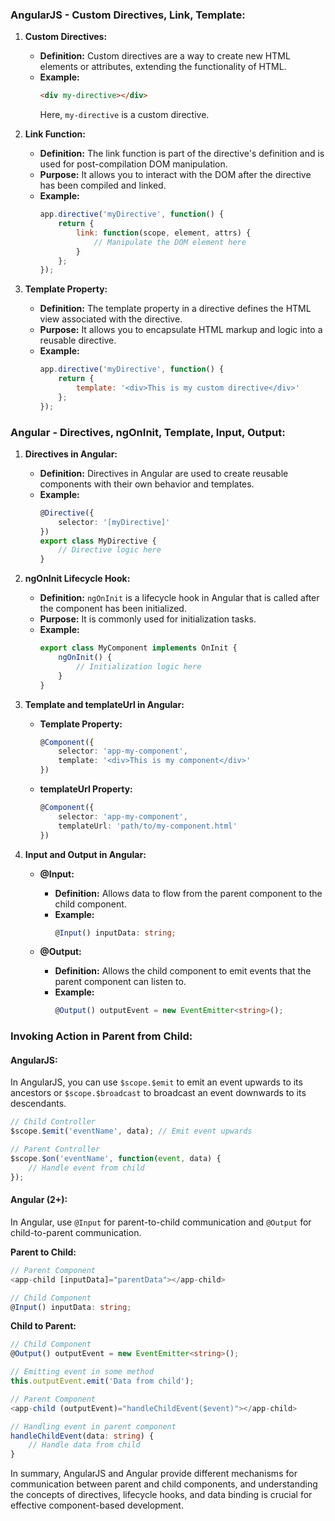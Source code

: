 ### AngularJS - Custom Directives, Link, Template:

1. **Custom Directives:**
   - **Definition:** Custom directives are a way to create new HTML elements or attributes, extending the functionality of HTML.
   - **Example:**
     ```html
     <div my-directive></div>
     ```
     Here, `my-directive` is a custom directive.

2. **Link Function:**
   - **Definition:** The link function is part of the directive's definition and is used for post-compilation DOM manipulation.
   - **Purpose:** It allows you to interact with the DOM after the directive has been compiled and linked.
   - **Example:**
     ```javascript
     app.directive('myDirective', function() {
         return {
             link: function(scope, element, attrs) {
                 // Manipulate the DOM element here
             }
         };
     });
     ```

3. **Template Property:**
   - **Definition:** The template property in a directive defines the HTML view associated with the directive.
   - **Purpose:** It allows you to encapsulate HTML markup and logic into a reusable directive.
   - **Example:**
     ```javascript
     app.directive('myDirective', function() {
         return {
             template: '<div>This is my custom directive</div>'
         };
     });
     ```

### Angular - Directives, ngOnInit, Template, Input, Output:

1. **Directives in Angular:**
   - **Definition:** Directives in Angular are used to create reusable components with their own behavior and templates.
   - **Example:**
     ```typescript
     @Directive({
         selector: '[myDirective]'
     })
     export class MyDirective {
         // Directive logic here
     }
     ```

2. **ngOnInit Lifecycle Hook:**
   - **Definition:** `ngOnInit` is a lifecycle hook in Angular that is called after the component has been initialized.
   - **Purpose:** It is commonly used for initialization tasks.
   - **Example:**
     ```typescript
     export class MyComponent implements OnInit {
         ngOnInit() {
             // Initialization logic here
         }
     }
     ```

3. **Template and templateUrl in Angular:**
   - **Template Property:**
     ```typescript
     @Component({
         selector: 'app-my-component',
         template: '<div>This is my component</div>'
     })
     ```

   - **templateUrl Property:**
     ```typescript
     @Component({
         selector: 'app-my-component',
         templateUrl: 'path/to/my-component.html'
     })
     ```

4. **Input and Output in Angular:**
   - **@Input:**
     - **Definition:** Allows data to flow from the parent component to the child component.
     - **Example:**
       ```typescript
       @Input() inputData: string;
       ```

   - **@Output:**
     - **Definition:** Allows the child component to emit events that the parent component can listen to.
     - **Example:**
       ```typescript
       @Output() outputEvent = new EventEmitter<string>();
       ```

### Invoking Action in Parent from Child:

#### AngularJS:
In AngularJS, you can use `$scope.$emit` to emit an event upwards to its ancestors or `$scope.$broadcast` to broadcast an event downwards to its descendants.

```javascript
// Child Controller
$scope.$emit('eventName', data); // Emit event upwards

// Parent Controller
$scope.$on('eventName', function(event, data) {
    // Handle event from child
});
```

#### Angular (2+):
In Angular, use `@Input` for parent-to-child communication and `@Output` for child-to-parent communication.

**Parent to Child:**
```typescript
// Parent Component
<app-child [inputData]="parentData"></app-child>

// Child Component
@Input() inputData: string;
```

**Child to Parent:**
```typescript
// Child Component
@Output() outputEvent = new EventEmitter<string>();

// Emitting event in some method
this.outputEvent.emit('Data from child');

// Parent Component
<app-child (outputEvent)="handleChildEvent($event)"></app-child>

// Handling event in parent component
handleChildEvent(data: string) {
    // Handle data from child
}
```

In summary, AngularJS and Angular provide different mechanisms for communication between parent and child components, and understanding the concepts of directives, lifecycle hooks, and data binding is crucial for effective component-based development.